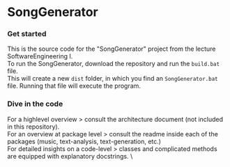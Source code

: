 # SongGenerator

### Get started

This is the source code for the "SongGenerator" project from the lecture SoftwareEngineering I. \
To run the SongGenerator, download the repository and run the `build.bat` file. \
This will create a new `dist` folder, in which you find an `SongGenerator.bat` file. Running that file will execute the program.

### Dive in the code

For a highlevel overview > consult the architecture document (not included in this repository). \
For an overview at package level > consult the readme inside each of the packages (music, text-analysis, text-generation, etc.) \
For detailed insights on a code-level > classes and complicated methods are equipped with explanatory docstrings. \
